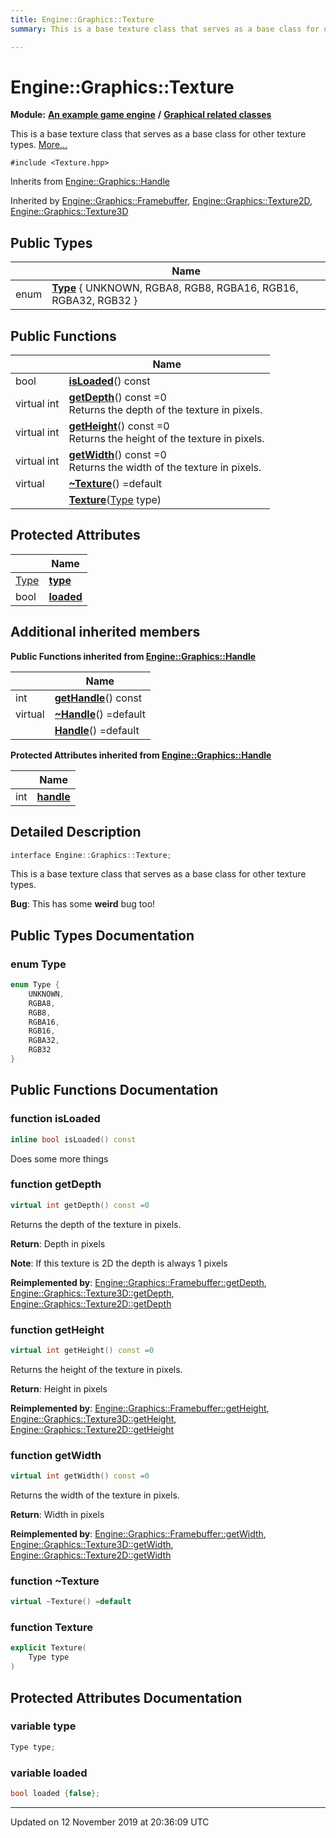 ```yaml
---
title: Engine::Graphics::Texture
summary: This is a base texture class that serves as a base class for other texture types.  

---
```


# Engine::Graphics::Texture


**Module:** **[An example game engine](/Modules/group__Engine.md)** **/** **[Graphical related classes](/Modules/group__Graphics.md)**

This is a base texture class that serves as a base class for other texture types.  [More...](#detailed-description)


`#include <Texture.hpp>`


Inherits from [Engine::Graphics::Handle](/Classes/classEngine_1_1Graphics_1_1Handle.md)

Inherited by [Engine::Graphics::Framebuffer](/Classes/classEngine_1_1Graphics_1_1Framebuffer.md), [Engine::Graphics::Texture2D](/Classes/classEngine_1_1Graphics_1_1Texture2D.md), [Engine::Graphics::Texture3D](/Classes/classEngine_1_1Graphics_1_1Texture3D.md)




## Public Types

|                | Name           |
| -------------- | -------------- |
| enum | **[Type](/Classes/classEngine_1_1Graphics_1_1Texture.md#enum-type)** { UNKNOWN, RGBA8, RGB8, RGBA16, RGB16, RGBA32, RGB32 } |


## Public Functions

|                | Name           |
| -------------- | -------------- |
| bool | **[isLoaded](/Classes/classEngine_1_1Graphics_1_1Texture.md#function-isloaded)**() const  |
| virtual int | **[getDepth](/Classes/classEngine_1_1Graphics_1_1Texture.md#function-getdepth)**() const =0 <br>Returns the depth of the texture in pixels.  |
| virtual int | **[getHeight](/Classes/classEngine_1_1Graphics_1_1Texture.md#function-getheight)**() const =0 <br>Returns the height of the texture in pixels.  |
| virtual int | **[getWidth](/Classes/classEngine_1_1Graphics_1_1Texture.md#function-getwidth)**() const =0 <br>Returns the width of the texture in pixels.  |
| virtual  | **[~Texture](/Classes/classEngine_1_1Graphics_1_1Texture.md#function-~texture)**() =default  |
|  | **[Texture](/Classes/classEngine_1_1Graphics_1_1Texture.md#function-texture)**([Type](/Classes/classEngine_1_1Graphics_1_1Texture.md#enum-type) type)  |



## Protected Attributes

|                | Name           |
| -------------- | -------------- |
| [Type](/Classes/classEngine_1_1Graphics_1_1Texture.md#enum-type) | **[type](/Classes/classEngine_1_1Graphics_1_1Texture.md#variable-type)**  |
| bool | **[loaded](/Classes/classEngine_1_1Graphics_1_1Texture.md#variable-loaded)**  |



## Additional inherited members






**Public Functions inherited from [Engine::Graphics::Handle](/Classes/classEngine_1_1Graphics_1_1Handle.md)**

|                | Name           |
| -------------- | -------------- |
| int | **[getHandle](/Classes/classEngine_1_1Graphics_1_1Handle.md#function-gethandle)**() const  |
| virtual  | **[~Handle](/Classes/classEngine_1_1Graphics_1_1Handle.md#function-~handle)**() =default  |
|  | **[Handle](/Classes/classEngine_1_1Graphics_1_1Handle.md#function-handle)**() =default  |



**Protected Attributes inherited from [Engine::Graphics::Handle](/Classes/classEngine_1_1Graphics_1_1Handle.md)**

|                | Name           |
| -------------- | -------------- |
| int | **[handle](/Classes/classEngine_1_1Graphics_1_1Handle.md#variable-handle)**  |




## Detailed Description

```cpp
interface Engine::Graphics::Texture;
```

This is a base texture class that serves as a base class for other texture types. 












**Bug**: This has some **weird** bug too! 
















## Public Types Documentation

### enum Type

```cpp
enum Type {
    UNKNOWN,
    RGBA8,
    RGB8,
    RGBA16,
    RGB16,
    RGBA32,
    RGB32
}
```






























## Public Functions Documentation

### function isLoaded

```cpp
inline bool isLoaded() const
```



























Does some more things

### function getDepth

```cpp
virtual int getDepth() const =0
```

Returns the depth of the texture in pixels. 






**Return**: Depth in pixels 





**Note**: If this texture is 2D the depth is always 1 pixels 













**Reimplemented by**: [Engine::Graphics::Framebuffer::getDepth](/Classes/classEngine_1_1Graphics_1_1Framebuffer.md#function-getdepth), [Engine::Graphics::Texture3D::getDepth](/Classes/classEngine_1_1Graphics_1_1Texture3D.md#function-getdepth), [Engine::Graphics::Texture2D::getDepth](/Classes/classEngine_1_1Graphics_1_1Texture2D.md#function-getdepth)




### function getHeight

```cpp
virtual int getHeight() const =0
```

Returns the height of the texture in pixels. 






**Return**: Height in pixels 


















**Reimplemented by**: [Engine::Graphics::Framebuffer::getHeight](/Classes/classEngine_1_1Graphics_1_1Framebuffer.md#function-getheight), [Engine::Graphics::Texture3D::getHeight](/Classes/classEngine_1_1Graphics_1_1Texture3D.md#function-getheight), [Engine::Graphics::Texture2D::getHeight](/Classes/classEngine_1_1Graphics_1_1Texture2D.md#function-getheight)




### function getWidth

```cpp
virtual int getWidth() const =0
```

Returns the width of the texture in pixels. 






**Return**: Width in pixels 


















**Reimplemented by**: [Engine::Graphics::Framebuffer::getWidth](/Classes/classEngine_1_1Graphics_1_1Framebuffer.md#function-getwidth), [Engine::Graphics::Texture3D::getWidth](/Classes/classEngine_1_1Graphics_1_1Texture3D.md#function-getwidth), [Engine::Graphics::Texture2D::getWidth](/Classes/classEngine_1_1Graphics_1_1Texture2D.md#function-getwidth)




### function ~Texture

```cpp
virtual ~Texture() =default
```




























### function Texture

```cpp
explicit Texture(
    Type type
)
```































## Protected Attributes Documentation

### variable type

```cpp
Type type;
```




























### variable loaded

```cpp
bool loaded {false};
```































-------------------------------

Updated on 12 November 2019 at 20:36:09 UTC